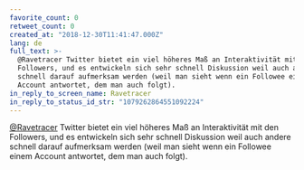 ```yaml
---
favorite_count: 0
retweet_count: 0
created_at: "2018-12-30T11:41:47.000Z"
lang: de
full_text: >-
  @Ravetracer Twitter bietet ein viel höheres Maß an Interaktivität mit den
  Followers, und es entwickeln sich sehr schnell Diskussion weil auch andere
  schnell darauf aufmerksam werden (weil man sieht wenn ein Followee einem
  Account antwortet, dem man auch folgt).
in_reply_to_screen_name: Ravetracer
in_reply_to_status_id_str: "1079262864551092224"
---
```


[@Ravetracer](https://twitter.com/Ravetracer) Twitter bietet ein viel höheres
Maß an Interaktivität mit den Followers, und es entwickeln sich sehr schnell
Diskussion weil auch andere schnell darauf aufmerksam werden (weil man sieht
wenn ein Followee einem Account antwortet, dem man auch folgt).
